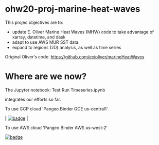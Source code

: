 # ohw20-proj-marine-heat-waves
This projec objectives are to:
- update E. Oliver Marine Heat Waves (MHW) code to take advantage of xarray, datetime, and dask
- adapt to use AWS MUR SST data
- expand to regions (2D) analysis, as well as time series

Original Oliver's code:
https://github.com/ecjoliver/marineHeatWaves 

# Where are we now?

The Jupyter notebook:  Test Run Timeseries.ipynb

integrates our efforts so far.

To use GCP cloud 'Pangeo Binder GCE us-central1'.

| [![badge](https://img.shields.io/static/v1.svg?logo=Jupyter&label=Pangeo+Binder&message=GCE+us-central1&color=blue)](https://binder.pangeo.io/v2/gh/oceanhackweek/ohw20-proj-marine-heat-waves/master?urlpath=git-pull?repo=https://github.com/oceanhackweek/ohw20-proj-marine-heat-waves%26amp%3Burlpath=lab/tree/ohw20-proj-marine-heat-waves) |

To use AWS cloud 'Pangeo Binder AWS us-west-2'

[![badge](https://img.shields.io/static/v1.svg?logo=Jupyter&label=Pangeo+Binder&message=AWS+us-west-2&color=orange)](https://aws-uswest2-binder.pangeo.io/v2/gh/oceanhackweek/ohw20-proj-marine-heat-waves/master?urlpath=git-pull?repo=https://github.com/oceanhackweek/ohw20-proj-marine-heat-waves%26amp%3Burlpath=lab/tree/ohw20-proj-marine-heat-waves)



